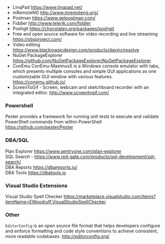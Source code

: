 * LinqPad https://www.linqpad.net/   
* mRemoteNG http://www.mremoteng.org/   
* Postman https://www.getpostman.com/    
* Fiddler http://www.telerik.com/fiddler    
* Poshgit https://chocolatey.org/packages/poshgit   
* Free and open source software for video recording and live streaming https://obsproject.com/     
* Video editing https://www.blackmagicdesign.com/products/davinciresolve    
* NuGet PackageExplorer https://github.com/NuGetPackageExplorer/NuGetPackageExplorer
* ConEmu ConEmu-Maximus5 is a Windows console emulator with tabs, which presents multiple consoles and simple GUI applications as one  customizable GUI window with various features. https://conemu.github.io/
* ScreenToGif - Screen, webcam and sketchboard recorder with an integrated editor. http://www.screentogif.com/ 

### Powershell
Pester provides a framework for running unit tests to execute and validate PowerShell commands from within PowerShell https://github.com/pester/Pester    



### DBA/SQL 
Plan Explorer https://www.sentryone.com/plan-explorer    
SQL Search - https://www.red-gate.com/products/sql-development/sql-search/   
DBA Reports https://dbareports.io/    
DBA Tools https://dbatools.io    



### Visual Studio Extensions    
Visual Studio Spell Checker https://marketplace.visualstudio.com/items?itemName=EWoodruff.VisualStudioSpellChecker


### Other
`EditorConfig`  is an open source file format that helps developers configure and enforce formatting and code style conventions to achieve consistent, more readable codebases. http://editorconfig.org/

